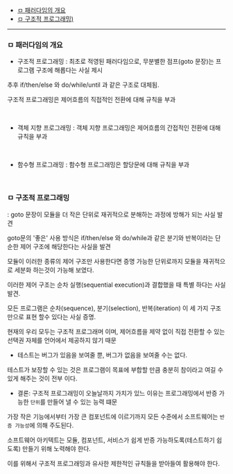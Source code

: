 - [ㅁ 패러다임의 개요](#ㅁ-패러다임의-개요)
- [ㅁ 구조적 프로그래밍)](#ㅁ-구조적-프로그래밍)

---

### ㅁ 패러다임의 개요

- 구조적 프로그래밍
: 최초로 적영된 패러다임으로, 무분별한 점프(goto 문장)는 프로그램 구조에 해롭다는 사실 제시

추후 if/then/else 와 do/while/until 과 같은 구조로 대체됨.

구조적 프로그래밍은 제어흐름의 직접적인 전환에 대해 규칙을 부과

<br>

- 객체 지향 프로그래밍
: 객체 지향 프로그래밍은 제어흐름의 간접적인 전환에 대해 규칙을 부과

<br>

- 함수형 프로그래밍
: 함수형 프로그래밍은 할당문에 대해 규칙을 부과

<br>

### ㅁ 구조적 프로그래밍

: goto 문장이 모듈을 더 작은 단위로 재귀적으로 분해하는 과정에 방해가 되는 사실 발견

goto문의 '좋은' 사용 방식은 if/then/else 와 do/while과 같은 분기와 반복이라는 단순한 제어 구조에 해당한다는 사실을 발견

모듈이 이러한 종류의 제어 구조만 사용한다면 증명 가능한 단위로까지 모듈을 재귀적으로 세분화 하는것이 가능해 보였다.

이러한 제어 구조는 순차 실행(sequential execution)과 결합했을 때 특별 하다는 사실 발견.

모든 프로그램은 순차(sequence), 분기(selection), 반복(iteration) 이 세 가지 구조만으로 표현 할수 있다는 사실 증명.

현재의 우리 모두는 구조적 프로그래머 이며, 제어흐름을 제약 없이 직접 전환할 수 있는 선택권 자체를 언어에서 제공하지 않기 때문

- 테스트는 버그가 있음을 보여줄 뿐, 버그가 없음을 보여줄 수는 없다.

테스트가 보장할 수 있는 것은 프로그램이 목표에 부합할 만큼 충분히 참이라고 여길 수 있게 해주는 것이 전부 이다.

- 결론: 구조적 프로그래밍이 오늘날까지 가치가 있느 이유는 프로그래밍에서 반증 가능한 `단위`를 만들어 낼 수 있는 능력 떄문

가장 작은 기능에서부터 가장 큰 컴포넌트에 이르기까지 모든 수준에서 소프트웨어는 `반증 가능성`에 의해 주도된다.

소프트웨어 아키텍트는 모듈, 컴포넌트, 서비스가 쉽게 반증 가능하도록(테스트하기 쉽도록) 만들기 위해 노력해야 한다.

이를 위해서 구조적 프로그래밍과 유사한 제한적인 규칙들을 받아들여 활용해야 한다.

